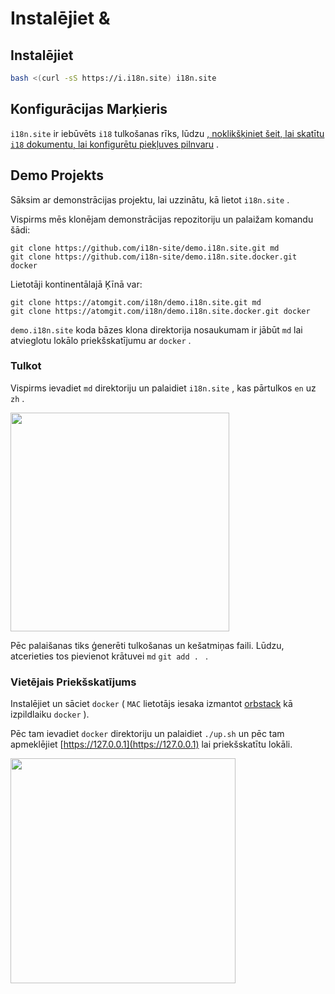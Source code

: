 # Instalējiet &

## Instalējiet

```sh
bash <(curl -sS https://i.i18n.site) i18n.site
```

## Konfigurācijas Marķieris

`i18n.site` ir iebūvēts `i18` tulkošanas rīks, lūdzu [, noklikšķiniet šeit, lai skatītu `i18` dokumentu, lai konfigurētu piekļuves pilnvaru](/i18/use) .

## Demo Projekts

Sāksim ar demonstrācijas projektu, lai uzzinātu, kā lietot `i18n.site` .

Vispirms mēs klonējam demonstrācijas repozitoriju un palaižam komandu šādi:

```
git clone https://github.com/i18n-site/demo.i18n.site.git md
git clone https://github.com/i18n-site/demo.i18n.site.docker.git docker
```

Lietotāji kontinentālajā Ķīnā var:

```
git clone https://atomgit.com/i18n/demo.i18n.site.git md
git clone https://atomgit.com/i18n/demo.i18n.site.docker.git docker
```

`demo.i18n.site` koda bāzes klona direktorija nosaukumam ir jābūt `md` lai atvieglotu lokālo priekšskatījumu ar `docker` .

### Tulkot

Vispirms ievadiet `md` direktoriju un palaidiet `i18n.site` , kas pārtulkos `en` uz `zh` .

<img src="https://p.3ti.site/1721114619.avif" style="width:350px">

Pēc palaišanas tiks ģenerēti tulkošanas un kešatmiņas faili. Lūdzu, atcerieties tos pievienot krātuvei `md` `git add . ` .

### Vietējais Priekšskatījums

Instalējiet un sāciet `docker` ( `MAC` lietotājs iesaka izmantot [orbstack](https://orbstack.dev) kā izpildlaiku `docker` ).

Pēc tam ievadiet `docker` direktoriju un palaidiet `./up.sh` un pēc tam apmeklējiet [https://127.0.0.1](https://127.0.0.1) lai priekšskatītu lokāli.

<img src="//p.3ti.site/1721104238.avif" style="width:360px">